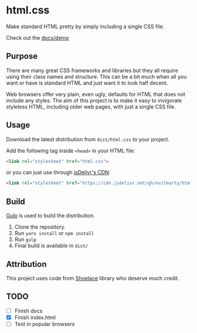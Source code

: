 # html.css

Make standard HTML pretty by simply including a single CSS file.

Check out the [docs/demo](https://marty.zalega.me/html.css)

## Purpose

There are many great CSS frameworks and libraries but they all require using 
their class names and structure. This can be a bit much when all you want or 
have is standard HTML and just want it to look half decent.

Web browsers offer very plain, even ugly, defaults for HTML that does not 
include any styles. The aim of this project is to make it easy to invigorate
styleless HTML, including older web pages, with just a single CSS file.

## Usage

Download the latest distribution from `dist/html.css` to your project.

Add the following tag inside `<head>` in your HTML file:

```html
<link rel="stylesheet" href="html.css">
```

or you can just use through [jsDelivr's CDN](https://www.jsdelivr.com):

```html
<link rel="stylesheet" href="https://cdn.jsdelivr.net/gh/evilmarty/html.css/dist/html.css">
```

## Build

[Gulp](https://gulpjs.org) is used to build the distribution.

1. Clone the repository.
2. Run `yarn install` or `npm install`
3. Run `gulp`
4. Final build is available in `dist/`

## Attribution

This project uses code from [Shoelace](https://shoelace.style) library who deserve much credit.

## TODO

* [ ] Finish docs
* [x] Finish index.html
* [ ] Test in popular browsers
